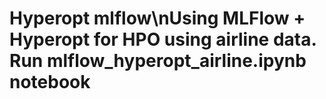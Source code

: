 # Hyperopt mlflow\nUsing MLFlow + Hyperopt for HPO using airline data. Run mlflow_hyperopt_airline.ipynb notebook

